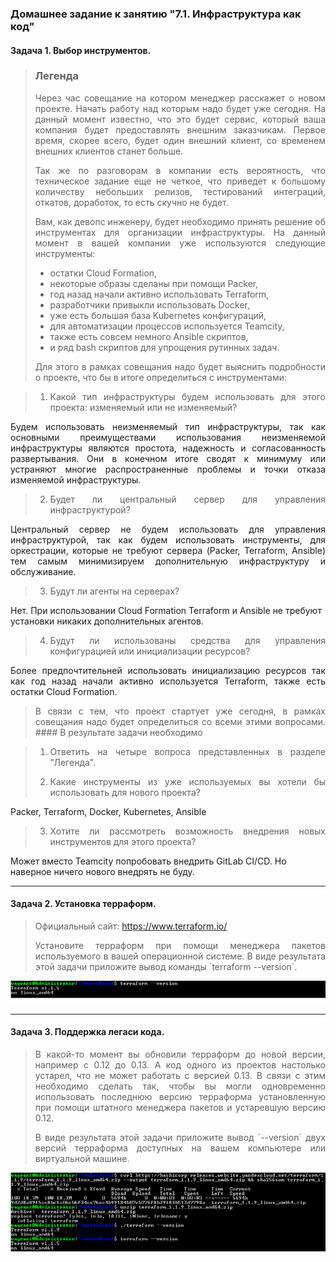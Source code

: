 ### Домашнее задание к занятию "7.1. Инфраструктура как код"

#### Задача 1. Выбор инструментов.

> ### Легенда
>
> <p align="justify"> Через час совещание на котором менеджер расскажет о новом проекте. Начать работу над которым надо будет уже сегодня. На данный момент известно, что это будет сервис, который ваша компания будет предоставлять внешним заказчикам. Первое время, скорее всего, будет один внешний клиент, со временем внешних клиентов станет больше.
>
> <p align="justify"> Так же по разговорам в компании есть вероятность, что техническое задание еще не четкое, что приведет к большому количеству небольших релизов, тестирований интеграций, откатов, доработок, то есть скучно не будет.
>
> <p align="justify"> Вам, как девопс инженеру, будет необходимо принять решение об инструментах для организации инфраструктуры. На данный момент в вашей компании уже используются следующие инструменты:
>
> - остатки Сloud Formation,
> - некоторые образы сделаны при помощи Packer,
> - год назад начали активно использовать Terraform,
> - разработчики привыкли использовать Docker,
> - уже есть большая база Kubernetes конфигураций,
> - для автоматизации процессов используется Teamcity,
> - также есть совсем немного Ansible скриптов,
> - и ряд bash скриптов для упрощения рутинных задач.
>
> <p align="justify"> Для этого в рамках совещания надо будет выяснить подробности о проекте, что бы в итоге определиться с инструментами:

> 1. <p align="justify"> Какой тип инфраструктуры будем использовать для этого проекта: изменяемый или не изменяемый?

<p align="justify"> Будем использовать неизменяемый тип инфраструктуры, так как основными преимуществами использования неизменяемой инфраструктуры являются простота, надежность и согласованность развертывания. Они в конечном итоге сводят к минимуму или устраняют многие распространенные проблемы и точки отказа изменяемой инфраструктуры.

> 2. <p align="justify"> Будет ли центральный сервер для управления инфраструктурой?

<p align="justify"> Центральный сервер не будем использовать для управления инфраструктурой, так как будем использовать инструменты, для оркестрации, которые не требуют сервера (Packer, Terraform, Ansible) тем самым минимизируем дополнительную инфраструктуру и обслуживание.

> 3. Будут ли агенты на серверах?

Нет. При использовании Сloud Formation Terraform и Ansible не требуют установки никаких дополнительных агентов.

> 4. <p align="justify"> Будут ли использованы средства для управления конфигурацией или инициализации ресурсов?

<p align="justify"> Более предпочтительней использовать инициализацию ресурсов так как год назад начали активно используется Terraform, также есть остатки Сloud Formation. 

> <p align="justify"> В связи с тем, что проект стартует уже сегодня, в рамках совещания надо будет определиться со всеми этими вопросами.
>#### В результате задачи необходимо

> 1. <p align="justify"> Ответить на четыре вопроса представленных в разделе "Легенда".
>
> 2. <p align="justify"> Какие инструменты из уже используемых вы хотели бы использовать для нового проекта?

Packer, Terraform, Docker, Kubernetes, Ansible

> 3. <p align="justify"> Хотите ли рассмотреть возможность внедрения новых инструментов для этого проекта?

Может вместо Teamcity попробовать внедрить GitLab CI/CD. Но наверное  ничего нового внедрять не буду.

----------------

#### Задача 2. Установка терраформ.

> Официальный сайт: https://www.terraform.io/
>
> <p align="justify"> Установите терраформ при помощи менеджера пакетов используемого в вашей операционной системе. В виде результата этой задачи приложите вывод команды `terraform --version`.

![infrastructure.png](https://github.com/tsteplova/devops-netology/blob/fix/infrastructure.png?raw=true)

----------------

#### Задача 3. Поддержка легаси кода.

> <p align="justify"> В какой-то момент вы обновили терраформ до новой версии,  например с 0.12 до 0.13. А код одного из проектов настолько устарел, что не может работать с  версией 0.13. В связи с этим необходимо сделать так, чтобы вы могли одновременно  использовать последнюю версию терраформа установленную при помощи штатного менеджера пакетов и устаревшую версию 0.12. 
>
> <p align="justify"> В виде результата этой задачи приложите вывод `--version` двух версий терраформа доступных на вашем компьютере или виртуальной машине.

![infrastructure1.png](https://github.com/tsteplova/devops-netology/blob/fix/infrastructure1.png?raw=true)

